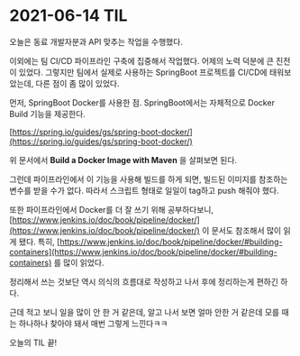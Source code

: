 # 2021-06-14 TIL

오늘은 동료 개발자분과 API 맞추는 작업을 수행했다.

이외에는 팀 CI/CD 파이프라인 구축에 집중해서 작업했다. 어제의 노력 덕분에 큰 진전이 있었다. 그렇지만 팀에서 실제로 사용하는 SpringBoot 프로젝트를 CI/CD에 태워보았는데, 다른 점이 좀 많이 있었다.

먼저, SpringBoot Docker를 사용한 점. SpringBoot에서는 자체적으로 Docker Build 기능을 제공한다. 

[https://spring.io/guides/gs/spring-boot-docker/](https://spring.io/guides/gs/spring-boot-docker/)

위 문서에서 **Build a Docker Image with Maven** 을 살펴보면 된다.

그런데 파이프라인에서 이 기능을 사용해 빌드를 하게 되면, 빌드된 이미지를 참조하는 변수를 받을 수가 없다. 따라서 스크립트 형태로 일일이 tag하고 push 해줘야 했다. 

또한 파이프라인에서 Docker를 더 잘 쓰기 위해 공부하다보니, [https://www.jenkins.io/doc/book/pipeline/docker/](https://www.jenkins.io/doc/book/pipeline/docker/) 이 문서도 참조해서 많이 읽게 됐다. 특히, [https://www.jenkins.io/doc/book/pipeline/docker/#building-containers](https://www.jenkins.io/doc/book/pipeline/docker/#building-containers) 를 많이 읽었다.

정리해서 쓰는 것보단 역시 의식의 흐름대로 작성하고 나서 후에 정리하는게 편하긴 하다.

근데 적고 보니 일을 많이 안 한 거 같은데, 알고 나서 보면 얼마 안한 거 같은데 모를 때는 하나하나 찾아야 돼서 매번 그렇게 느낀다ㅋㅋ

오늘의 TIL 끝!